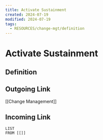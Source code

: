 ```yaml
---
title: Activate Sustainment
created: 2024-07-19
modified: 2024-07-19
tags:
  - RESOURCES/change-mgt/definition
---
```

# Activate Sustainment
## Definition

## Outgoing Link
[[Change Management]]
## Incoming Link
```dataview
LIST
FROM [[]]
```
